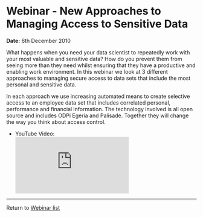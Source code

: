 <!-- SPDX-License-Identifier: CC-BY-4.0 -->
<!-- Copyright Contributors to the ODPi Egeria project 2020. -->

# Webinar - New Approaches to Managing Access to Sensitive Data 

**Date:** 6th December 2010

What happens when you need your data scientist to repeatedly work with your most valuable
and sensitive data?  How do you prevent them from seeing more than they need whilst ensuring
that they have a productive and enabling work environment.
In this webinar we look at 3 different approaches to managing secure access to data sets that include
the most personal and sensitive data.
 
In each approach we use increasing automated means to create selective access to an employee data set
that includes correlated personal, performance and financial information.
The technology involved is all open source and includes ODPi Egeria and Palisade.
Together they will change the way you think about access control.

* YouTube Video:
    <div class="video-wrapper">
        <iframe src="https://www.youtube.com/watch?v=ESmEJxoqLWQ" title="YouTube video player" frameborder="0" allow="accelerometer; autoplay; clipboard-write; encrypted-media; gyroscope; picture-in-picture" allowfullscreen></iframe>
    </div>

----
Return to [Webinar list](..)